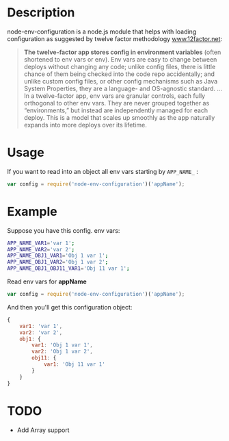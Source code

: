 Description
===========
node-env-configuration is a node.js module that helps with loading configuration as suggested by twelve factor methodology www.12factor.net:

> **The twelve-factor app stores config in environment variables** (often shortened to env vars or env). Env vars are easy to change between deploys without changing any code; unlike config files, there is little chance of them being checked into the code repo accidentally; and unlike custom config files, or other config mechanisms such as Java System Properties, they are a language- and OS-agnostic standard.
…
In a twelve-factor app, env vars are granular controls, each fully orthogonal to other env vars. They are never grouped together as “environments,” but instead are independently managed for each deploy. This is a model that scales up smoothly as the app naturally expands into more deploys over its lifetime.

Usage
=====
If you want to read into an object all env vars starting by `APP_NAME_` :
```javascript
var config = require('node-env-configuration')('appName');
```

Example
=======
Suppose you have this config. env vars:
```bash
APP_NAME_VAR1='var 1';
APP_NAME_VAR2='var 2';
APP_NAME_OBJ1_VAR1='Obj 1 var 1';
APP_NAME_OBJ1_VAR2='Obj 1 var 2';
APP_NAME_OBJ1_OBJ11_VAR1='Obj 11 var 1';
```
Read env vars for **appName**
```javascript
var config = require('node-env-configuration')('appName');
```

And then you'll get this configuration object:

```javascript
{
    var1: 'var 1',
    var2: 'var 2',
    obj1: {
        var1: 'Obj 1 var 1',
        var2: 'Obj 1 var 2',
        obj11: {
            var1: 'Obj 11 var 1'
        }
    }
}
```
TODO
====
* Add Array support